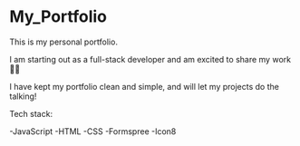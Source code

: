 # My_Portfolio

This is my personal portfolio.

I am starting out as a full-stack developer and am excited to share my work 👩‍💻

I have kept my portfolio clean and simple, and will let my projects do the talking!

Tech stack:

-JavaScript
-HTML
-CSS
-Formspree
-Icon8
